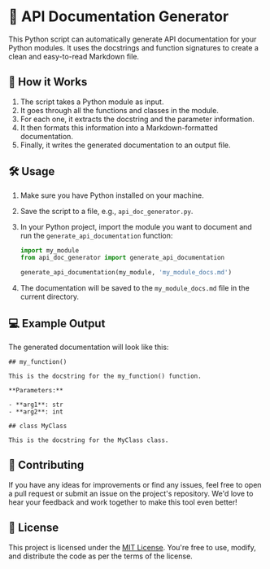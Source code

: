 # 📝 API Documentation Generator

This Python script can automatically generate API documentation for your Python modules. It uses the docstrings and function signatures to create a clean and easy-to-read Markdown file.

## 🚀 How it Works

1. The script takes a Python module as input.
2. It goes through all the functions and classes in the module.
3. For each one, it extracts the docstring and the parameter information.
4. It then formats this information into a Markdown-formatted documentation.
5. Finally, it writes the generated documentation to an output file.

## 🛠️ Usage

1. Make sure you have Python installed on your machine.
2. Save the script to a file, e.g., `api_doc_generator.py`.
3. In your Python project, import the module you want to document and run the `generate_api_documentation` function:

   ```python
   import my_module
   from api_doc_generator import generate_api_documentation

   generate_api_documentation(my_module, 'my_module_docs.md')
   ```

4. The documentation will be saved to the `my_module_docs.md` file in the current directory.

## 💻 Example Output

The generated documentation will look like this:

```
## my_function()

This is the docstring for the my_function() function.

**Parameters:**

- **arg1**: str
- **arg2**: int

## class MyClass

This is the docstring for the MyClass class.
```

## 🤝 Contributing

If you have any ideas for improvements or find any issues, feel free to open a pull request or submit an issue on the project's repository. We'd love to hear your feedback and work together to make this tool even better!

## 📜 License

This project is licensed under the [MIT License](LICENSE). You're free to use, modify, and distribute the code as per the terms of the license.

